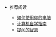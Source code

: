 * 推荐阅读

  * [如何使用你的电脑](https://estrellahb.github.io/HowToUseYourComputer/)
  * [计算机自学指南](https://csdiy.wiki/) 
  * [提问的智慧](/question)
